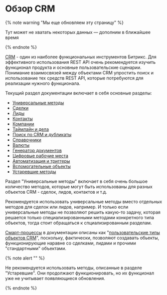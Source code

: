 # Обзор CRM

{% note warning "Мы еще обновляем эту страницу" %}

Тут может не хватать некоторых данных — дополним в ближайшее время

{% endnote %}

[CRM](https://helpdesk.bitrix24.ru/open/5435795/) - один из наиболее функциональных инструментов Битрикс. Для эффективного использования REST API очень рекомендуется изучить функционал продукта и основные пользовательские сценарии. Понимание взаимосвязей между объектами CRM упростить поиск и использование тех средств REST API, которые потребуются для реализации нужного функционала.

Текущий раздел документации включает в себя основные разделы:

- [Универсальные методы](./universal/index.md)
- [Сделки](./deals/index.md)
- [Лиды](./leads/index.md)
- [Контакты](./contacts/index.md)
- [Компании](./companies/index.md)
- [Таймлайн и дела](./timeline/index.md)
- [Поиск по CRM и дубликаты](./duplicates/index.md)
- [Справочники](./status/index.md)
- [Валюты](./currency/index.md)
- [Генератор документов](./document-generator/index.md)
- [Цифровые рабочие места](./automated-solution/index.md)
- [Автоматизация и триггеры](./automation/index.md)
- [Вспомогательные объекты](./auxiliary/index.md)
- [Устаревшие методы](./outdated/index.md)

Раздел "Универсальные методы" включает в себя очень большое количество методов, которые могут быть использованы для разных объектов CRM - сделок, лидов, контактов и т.д. 

Рекомендуется использовать универсальные методы вместо отдельных методов для сделок или лидов, например. И только если универсальные методы не позволяют решить какую-то задачу, которая решается только специализированными методами конкретного типа объектов, тогда стоит обращаться к спциализированным разделам.

[Смарт-процессы](https://helpdesk.bitrix24.ru/open/18913880/) в документации описаны как "[пользовательские типы объектов CRM](./universal/user-defined-object-types/index.md)", поскольку, фактически, позволяют создавать обьекты, функционирующие наравне со сделками, лидами и прочими "стандартными" объектами.

{% note alert "" %}

Не рекомендуется использовать методы, описанные в разделе "Устаревшие". Они продолжают функционировать, но их функционал уже не учитывает появляющиеся обновления.

{% endnote %}